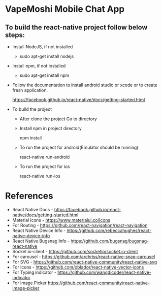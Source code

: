 # VapeMoshi Mobile Chat App

## To build the react-native project follow below steps:

* Install NodeJS, if not installed

	* sudo apt-get install nodejs

* Install npm, if not installed

	* sudo apt-get install npm

* Follow the documentation to install android studio or xcode or to create fresh application.
	
	https://facebook.github.io/react-native/docs/getting-started.html


* To build the project

	* After clone the project Go to  directory 

	* Install npm in project directory

		npm install

	* To run the project for android(Emulator should be running)

		react-native run-android

	* To run the project for ios

		react-native run-ios


# References
* React Native Docs - https://facebook.github.io/react-native/docs/getting-started.html
* Material Icons - https://www.materialui.co/icons
* For Routing - https://github.com/react-navigation/react-navigation
* React Native Device Info - https://github.com/rebeccahughes/react-native-device-info
* React Native Bugsnag Info - https://github.com/bugsnag/bugsnag-react-native
* Socket.io-client - https://github.com/socketio/socket.io-client
* For carousel  - https://github.com/archriss/react-native-snap-carousel
* For SVG - https://github.com/react-native-community/react-native-svg
* For Icons - https://github.com/oblador/react-native-vector-icons
* For Typing indicator - https://github.com/wangdicoder/react-native-indicator
* For Image Picker https://github.com/react-community/react-native-image-picker
 

